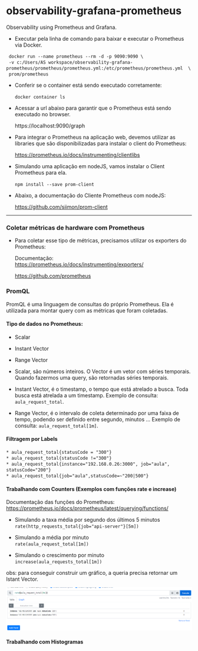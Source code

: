 # observability-grafana-prometheus
Observability using Prometheus and Grafana.   

* Executar pela linha de comando para baixar e executar o Prometheus via Docker.  

```docker
 docker run --name prometheus --rm -d -p 9090:9090 \
 -v c:/Users/AS workspace/observability-grafana-prometheus/prometheus/prometheus.yml:/etc/prometheus/prometheus.yml  \
 prom/prometheus

```  

* Conferir se o container está sendo executado corretamente:    

    `docker container ls`  

* Acessar a url abaixo para garantir que o Prometheus está sendo executado no browser.  

    https://localhost:9090/graph   


* Para integrar o Prometheus na aplicação web, devemos utilizar as libraries que são disponibilizadas para instalar o client do Prometheus:  

  https://prometheus.io/docs/instrumenting/clientlibs


* Simulando uma aplicação em nodeJS, vamos instalar o Client Prometheus para ela.  

  `npm install --save prom-client`   

* Abaixo, a documentação do Cliente Prometheus com nodeJS:    

  https://github.com/siimon/prom-client


***

### Coletar métricas de hardware com Prometheus  

* Para coletar esse tipo de métricas, precisamos utilizar os exporters do Prometheus:  

    Documentação:  
     https://prometheus.io/docs/instrumenting/exporters/   

    https://github.com/prometheus   

### PromQL   

PromQL é uma linguagem de consultas do próprio Prometheus.  Ela é utilizada para montar query com as métricas que foram coletadas.    

#### Tipo de dados no Prometheus:  

* Scalar
* Instant Vector
* Range Vector    

* Scalar, são números inteiros. O Vector é um vetor com séries temporais. Quando fazermos uma query, são retornadas séries temporais.   
* Instant Vector, é o timestamp, o tempo que está atrelado a busca. Toda busca está atrelada a um timestamp.  Exemplo de consulta: `aula_request_total`.  
* Range Vector, é o intervalo de coleta determinado por uma faixa de tempo, podendo ser definido entre segundo, minutos ... Exemplo de consulta: `aula_request_total[1m]`.  

#### Filtragem por Labels     

```docker
* aula_request_total{statusCode = "300"}   
* aula_request_total{statusCode !="300"}    
* aula_request_total{instance="192.168.0.26:3000", job="aula", statusCode="200"}   
* aula_request_total{job="aula",statusCode=~"200|500"}
```

#### Trabalhando com Counters   (Exemplos com funções rate e increase)

Documentação das funções do Prometheus:   
https://prometheus.io/docs/prometheus/latest/querying/functions/  

* Simulando a taxa média por segundo dos últimos 5 minutos  
  `rate(http_requests_total{job="api-server"}[5m])`   
* Simulando a média por minuto  
  `rate(aula_request_total[1m])`   

* Simulando o crescimento por minuto  
  `increase(aula_requests_total[1m])`

obs: para conseguir construir um gráfico, a queria precisa retornar um Istant Vector.   

![exemple](images/exemple-query-.png)    


#### Trabalhando com Histogramas 